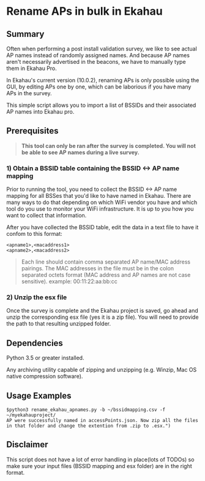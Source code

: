 # Rename APs in bulk in Ekahau

## Summary

Often when performing a post install validation survey, we like to see actual AP
names instead of randomly assigned names. And because AP names aren't
necessarily advertised in the beacons, we have to manually type them in
Ekahau Pro.

In Ekahau's current version (10.0.2), renaming APs is only possible using the
GUI, by editing APs one by one, which can be laborious if you have many APs in
the survey.

This simple script allows you to import a list of BSSIDs and their associated AP
names into Ekahau pro.

## Prerequisites

> **This tool can only be ran after the survey is completed. You will not be
> able to see AP names during a live survey.**

### 1) Obtain a BSSID table containing the BSSID <-> AP name mapping

Prior to running the tool, you need to collect the BSSID <-> AP name mapping
for all BSSes that you'd like to have named in Ekahau.
There are many ways to do that depending on which WiFi vendor you have and which
tool do you use to monitor your WiFi infrastructure. It is up to you how you
want to collect that information.

After you have collected the BSSID table, edit the data in a text file to have
it confom to this format:

```
<apname1>,<macaddress1>
<apname2>,<macaddress2>
```
> Each line should contain comma separated AP name/MAC address pairings.
> The MAC addresses in the file must be in the colon separated octets 
> format (MAC address and AP names are not case sensitive).
> example: 00:11:22:aa:bb:cc

### 2)  Unzip the esx file

Once the survey is complete and the Ekahau project is saved, go ahead and
unzip the corresponding esx file (yes it is a zip file). You will need to
provide the path to that resulting unzipped folder.

## Dependencies

Python 3.5 or greater installed.

Any archiving utility capable of zipping and unzipping (e.g. Winzip, Mac OS
native compression software).

## Usage Examples

```
$python3 rename_ekahau_apnames.py -b ~/bssidmapping.csv -f ~/myekahauproject/
AP were successfully named in accessPoints.json. Now zip all the files in that folder and change the extention from .zip to .esx.")
```

## Disclaimer

This script does not have a lot of error handling in place(lots of TODOs) so
make sure your input files (BSSID mapping and esx folder) are in the right
format.
